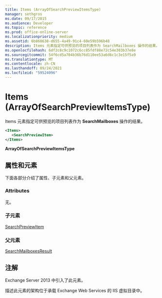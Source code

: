 ```yaml
---
title: Items (ArrayOfSearchPreviewItemsType)
manager: sethgros
ms.date: 09/17/2015
ms.audience: Developer
ms.topic: reference
ms.prod: office-online-server
ms.localizationpriority: medium
ms.assetid: 6b860638-d655-4a49-91c4-60e59b596b48
description: Items 元素指定可供预览的项目列表作为 SearchMailboxes 操作的结果。
ms.openlocfilehash: 6df2c8c9c1072c6cc85fdf88e72c54e303b37e8e
ms.sourcegitcommit: 54f6cd5a704b36b76d110ee53a6d6c1c3e15f5a9
ms.translationtype: MT
ms.contentlocale: zh-CN
ms.lasthandoff: 09/24/2021
ms.locfileid: "59524096"
---
```

# <a name="items-arrayofsearchpreviewitemstype"></a>Items (ArrayOfSearchPreviewItemsType)

Items 元素指定可供预览的项目列表作为 **SearchMailboxes** 操作的结果。 
  
```XML
<Items>
   <SearchPreviewItem>
</Items>
```

 **ArrayOfSearchPreviewItemsType**
## <a name="attributes-and-elements"></a>属性和元素

下面各部分介绍了属性、子元素和父元素。
  
### <a name="attributes"></a>Attributes

无。
  
### <a name="child-elements"></a>子元素

[SearchPreviewItem](searchpreviewitem.md)
  
### <a name="parent-elements"></a>父元素

[SearchMailboxesResult](searchmailboxesresult.md)
  
## <a name="remarks"></a>注解

Exchange Server 2013 中引入了此元素。
  
描述此元素的架构位于承载 Exchange Web Services 的 IIS 虚拟目录中。
  

